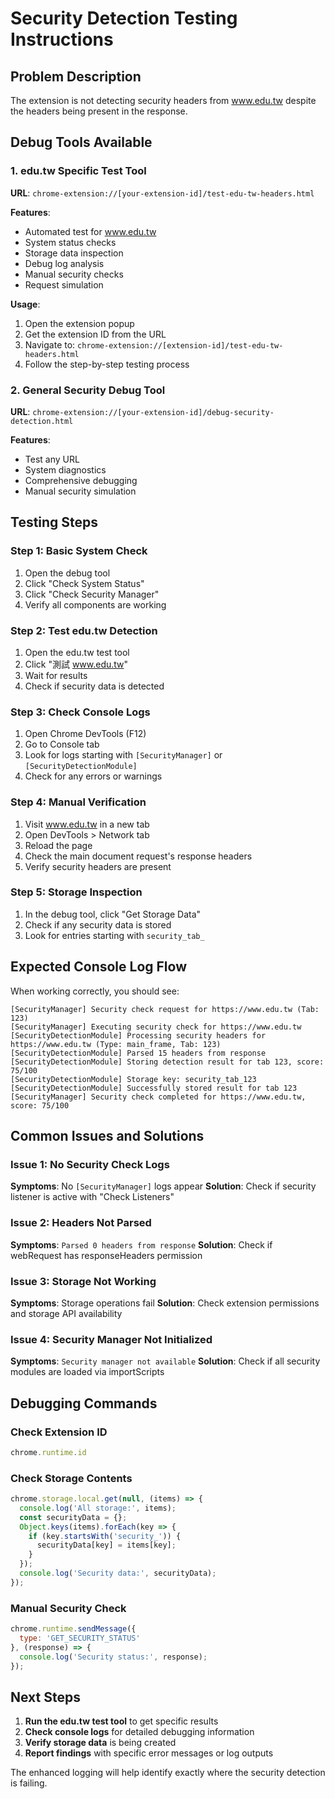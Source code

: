 # Security Detection Testing Instructions

## Problem Description
The extension is not detecting security headers from www.edu.tw despite the headers being present in the response.

## Debug Tools Available

### 1. edu.tw Specific Test Tool
**URL**: `chrome-extension://[your-extension-id]/test-edu-tw-headers.html`

**Features**:
- Automated test for www.edu.tw
- System status checks
- Storage data inspection
- Debug log analysis
- Manual security checks
- Request simulation

**Usage**:
1. Open the extension popup
2. Get the extension ID from the URL
3. Navigate to: `chrome-extension://[extension-id]/test-edu-tw-headers.html`
4. Follow the step-by-step testing process

### 2. General Security Debug Tool
**URL**: `chrome-extension://[your-extension-id]/debug-security-detection.html`

**Features**:
- Test any URL
- System diagnostics
- Comprehensive debugging
- Manual security simulation

## Testing Steps

### Step 1: Basic System Check
1. Open the debug tool
2. Click "Check System Status"
3. Click "Check Security Manager"
4. Verify all components are working

### Step 2: Test edu.tw Detection
1. Open the edu.tw test tool
2. Click "測試 www.edu.tw"
3. Wait for results
4. Check if security data is detected

### Step 3: Check Console Logs
1. Open Chrome DevTools (F12)
2. Go to Console tab
3. Look for logs starting with `[SecurityManager]` or `[SecurityDetectionModule]`
4. Check for any errors or warnings

### Step 4: Manual Verification
1. Visit www.edu.tw in a new tab
2. Open DevTools > Network tab
3. Reload the page
4. Check the main document request's response headers
5. Verify security headers are present

### Step 5: Storage Inspection
1. In the debug tool, click "Get Storage Data"
2. Check if any security data is stored
3. Look for entries starting with `security_tab_`

## Expected Console Log Flow

When working correctly, you should see:
```
[SecurityManager] Security check request for https://www.edu.tw (Tab: 123)
[SecurityManager] Executing security check for https://www.edu.tw
[SecurityDetectionModule] Processing security headers for https://www.edu.tw (Type: main_frame, Tab: 123)
[SecurityDetectionModule] Parsed 15 headers from response
[SecurityDetectionModule] Storing detection result for tab 123, score: 75/100
[SecurityDetectionModule] Storage key: security_tab_123
[SecurityDetectionModule] Successfully stored result for tab 123
[SecurityManager] Security check completed for https://www.edu.tw, score: 75/100
```

## Common Issues and Solutions

### Issue 1: No Security Check Logs
**Symptoms**: No `[SecurityManager]` logs appear
**Solution**: Check if security listener is active with "Check Listeners"

### Issue 2: Headers Not Parsed
**Symptoms**: `Parsed 0 headers from response`
**Solution**: Check if webRequest has responseHeaders permission

### Issue 3: Storage Not Working
**Symptoms**: Storage operations fail
**Solution**: Check extension permissions and storage API availability

### Issue 4: Security Manager Not Initialized
**Symptoms**: `Security manager not available`
**Solution**: Check if all security modules are loaded via importScripts

## Debugging Commands

### Check Extension ID
```javascript
chrome.runtime.id
```

### Check Storage Contents
```javascript
chrome.storage.local.get(null, (items) => {
  console.log('All storage:', items);
  const securityData = {};
  Object.keys(items).forEach(key => {
    if (key.startsWith('security_')) {
      securityData[key] = items[key];
    }
  });
  console.log('Security data:', securityData);
});
```

### Manual Security Check
```javascript
chrome.runtime.sendMessage({
  type: 'GET_SECURITY_STATUS'
}, (response) => {
  console.log('Security status:', response);
});
```

## Next Steps

1. **Run the edu.tw test tool** to get specific results
2. **Check console logs** for detailed debugging information
3. **Verify storage data** is being created
4. **Report findings** with specific error messages or log outputs

The enhanced logging will help identify exactly where the security detection is failing.